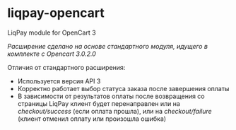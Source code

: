 # liqpay-opencart
LiqPay module for OpenCart 3

*Расширение сделано на основе стандартного модуля, идущего в комплекте с Opencart 3.0.2.0*

Отличия от стандартного расширения:
- Используется версия API 3 
- Корректно работает выбор статуса заказа после завершения оплаты
- В зависимости от результатов оплаты после возвращения со страницы LiqPay клиент будет перенаправлен или на *checkout/success* (если оплата прошла), или на *checkout/failure* (клиент отменил оплату или произошла ошибка)

